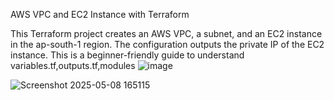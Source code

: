 AWS VPC and EC2 Instance with Terraform

This Terraform project creates an AWS VPC, a subnet, and an EC2 instance in the ap-south-1 region. The configuration outputs the private IP of the EC2 instance. 
This is a beginner-friendly guide to understand variables.tf,outputs.tf,modules
![image](https://github.com/user-attachments/assets/b8e64af8-5c60-4e91-b1c4-80b1d5ba6972)

![Screenshot 2025-05-08 165115](https://github.com/user-attachments/assets/fca0b8d7-b69a-4a18-b47b-4d0a9d5b0f88)

